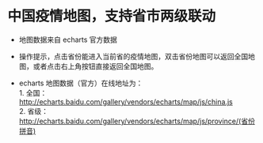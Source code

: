 # 中国疫情地图，支持省市两级联动

- 地图数据来自 echarts 官方数据

- 操作提示，点击省份能进入当前省的疫情地图，双击省份地图可以返回全国地图，或者点击右上角按钮直接返回全国地图。

- echarts 地图数据（官方）在线地址为：<br/>1. 全国：http://echarts.baidu.com/gallery/vendors/echarts/map/js/china.js<br/>2. 省级：http://echarts.baidu.com/gallery/vendors/echarts/map/js/province/(省份拼音)

